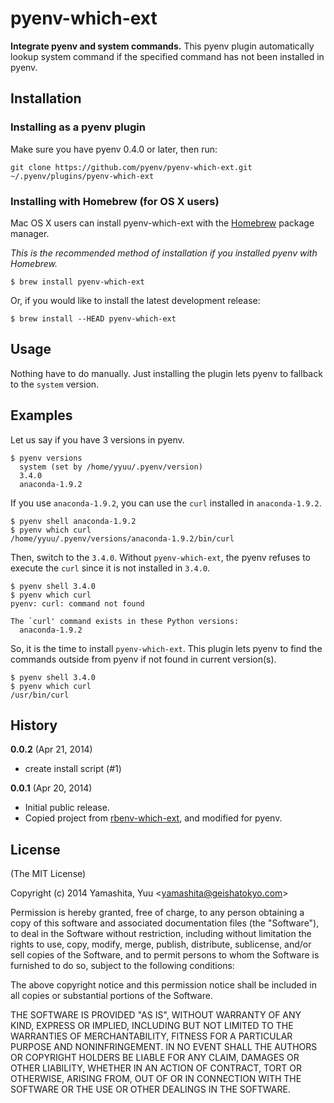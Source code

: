 # pyenv-which-ext

**Integrate pyenv and system commands.** This pyenv plugin automatically
lookup system command if the specified command has not been installed in
pyenv.

## Installation

### Installing as a pyenv plugin

Make sure you have pyenv 0.4.0 or later, then run:

    git clone https://github.com/pyenv/pyenv-which-ext.git ~/.pyenv/plugins/pyenv-which-ext


### Installing with Homebrew (for OS X users)

Mac OS X users can install pyenv-which-ext with the
[Homebrew](http://brew.sh) package manager.

*This is the recommended method of installation if you installed pyenv
 with Homebrew.*

```
$ brew install pyenv-which-ext
```

Or, if you would like to install the latest development release:

```
$ brew install --HEAD pyenv-which-ext
```

## Usage

Nothing have to do manually. Just installing the plugin lets pyenv to fallback to the `system` version.

## Examples

Let us say if you have 3 versions in pyenv.

```
$ pyenv versions
  system (set by /home/yyuu/.pyenv/version)
  3.4.0
  anaconda-1.9.2
```

If you use `anaconda-1.9.2`, you can use the `curl` installed in `anaconda-1.9.2`.

```
$ pyenv shell anaconda-1.9.2
$ pyenv which curl
/home/yyuu/.pyenv/versions/anaconda-1.9.2/bin/curl
```

Then, switch to the `3.4.0`. Without `pyenv-which-ext`, the pyenv refuses to execute the `curl` since it is not installed in `3.4.0`.

```
$ pyenv shell 3.4.0
$ pyenv which curl
pyenv: curl: command not found

The `curl' command exists in these Python versions:
  anaconda-1.9.2

```

So, it is the time to install `pyenv-which-ext`. This plugin lets pyenv to find the commands outside from pyenv if not found in current version(s).

```
$ pyenv shell 3.4.0
$ pyenv which curl
/usr/bin/curl
```

## History

**0.0.2** (Apr 21, 2014)

* create install script (#1)

**0.0.1** (Apr 20, 2014)

* Initial public release.
* Copied project from [rbenv-which-ext](https://github.com/yyuu/rbenv-which-ext), and modified for pyenv.

## License

(The MIT License)

Copyright (c) 2014 Yamashita, Yuu <<yamashita@geishatokyo.com>>

Permission is hereby granted, free of charge, to any person obtaining
a copy of this software and associated documentation files (the
"Software"), to deal in the Software without restriction, including
without limitation the rights to use, copy, modify, merge, publish,
distribute, sublicense, and/or sell copies of the Software, and to
permit persons to whom the Software is furnished to do so, subject to
the following conditions:

The above copyright notice and this permission notice shall be
included in all copies or substantial portions of the Software.

THE SOFTWARE IS PROVIDED "AS IS", WITHOUT WARRANTY OF ANY KIND,
EXPRESS OR IMPLIED, INCLUDING BUT NOT LIMITED TO THE WARRANTIES OF
MERCHANTABILITY, FITNESS FOR A PARTICULAR PURPOSE AND
NONINFRINGEMENT. IN NO EVENT SHALL THE AUTHORS OR COPYRIGHT HOLDERS BE
LIABLE FOR ANY CLAIM, DAMAGES OR OTHER LIABILITY, WHETHER IN AN ACTION
OF CONTRACT, TORT OR OTHERWISE, ARISING FROM, OUT OF OR IN CONNECTION
WITH THE SOFTWARE OR THE USE OR OTHER DEALINGS IN THE SOFTWARE.

